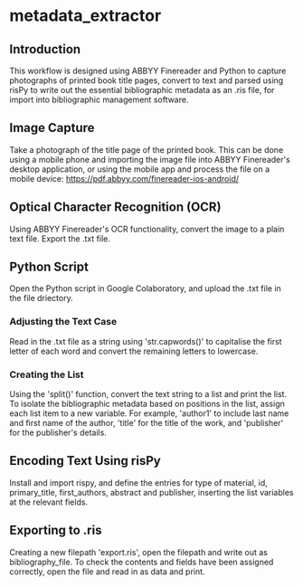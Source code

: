 # metadata_extractor
## Introduction
This workflow is designed using ABBYY Finereader and Python to capture photographs of printed book title pages, convert to text and parsed using risPy to write out the essential bibliographic metadata as an .ris file, for import into bibliographic management software.

## Image Capture
Take a photograph of the title page of the printed book. This can be done using a mobile phone and importing the image file into ABBYY Finereader's desktop application, or using the mobile app and process the file on a mobile device: https://pdf.abbyy.com/finereader-ios-android/

## Optical Character Recognition (OCR)
Using ABBYY Finereader's OCR functionality, convert the image to a plain text file. Export the .txt file.

## Python Script
Open the Python script in Google Colaboratory, and upload the .txt file in the file driectory.

### Adjusting the Text Case
Read in the .txt file as a string using 'str.capwords()' to capitalise the first letter of each word and convert the remaining letters to lowercase.

### Creating the List
Using the 'split()' function, convert the text string to a list and print the list. To isolate the bibliographic metadata based on positions in the list, assign each list item to a new variable. For example, 'author1' to include last name and first name of the author, 'title' for the title of the work, and 'publisher' for the publisher's details.

## Encoding Text Using risPy
Install and import rispy, and define the entries for type of material, id, primary_title, first_authors, abstract and publisher, inserting the list variables at the relevant fields.

## Exporting to .ris
Creating a new filepath 'export.ris', open the filepath and write out as bibliography_file. To check the contents and fields have been assigned correctly, open the file and read in as data and print.

